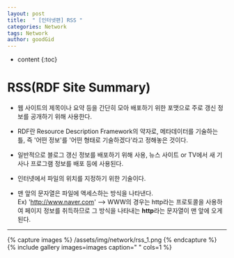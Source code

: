```yaml
---
layout: post
title:  " [인터넷편] RSS "
categories: Network
tags: Network
author: goodGid
---
```

* content
{:toc}


# RSS(RDF Site Summary)

* 웹 사이트의 제목이나 요약 등을 간단히 모아 배포하기 위한 포맷으로 주로 갱신 정보를 공개하기 위해 사용한다.

* RDF란 Resource Description Framework의 약자로, 메타데이터를 기술하는 틀, 즉 '어떤 정보'를 '어떤 형태로 기술하겠다'라고 정해놓은 것이다.

* 일반적으로 블로그 갱신 정보를 배포하기 위해 사용, 뉴스 사이트 or TV에서 새 기사나 프로그램 정보를 배포 등에 사용된다.

* 인터넷에서 파일의 위치를 지정하기 위한 기술이다.

* 맨 앞의 문자열은 파일에 액세스하는 방식을 나타낸다. <br> Ex) 'http://www.naver.com' --> WWW의 경우는 http라는 프로토콜을 사용하여 페이지 정보를 취득하므로 그 방식을 나타내는 <b>http</b>라는 문자열이 맨 앞에 오게 된다.







---

{% capture images %}
    /assets/img/network/rss_1.png
{% endcapture %}
{% include gallery images=images caption=" " cols=1 %}

